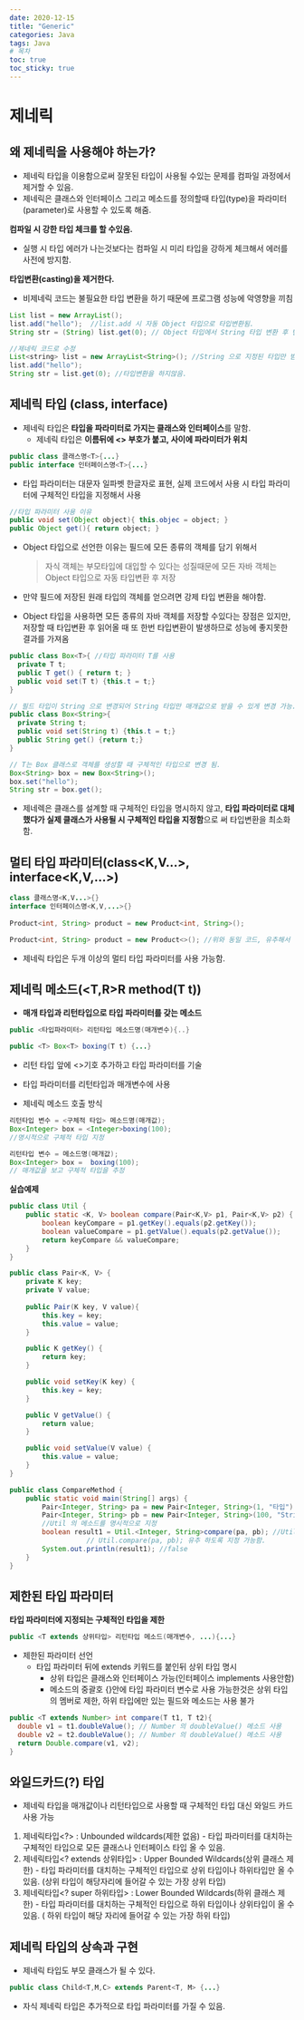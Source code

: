 ```yaml
---
date: 2020-12-15
title: "Generic"
categories: Java
tags: Java
# 목차
toc: true  
toc_sticky: true 
---
```


# 제네릭

## 왜 제네릭을 사용해야 하는가?
- 제네릭 타입을 이용함으로써 잘못된 타입이 사용될 수있는 문제를 컴파일 과정에서 제거할 수 있음.
- 제네릭은 클래스와 인터페이스 그리고 메소드를 정의할때 타입(type)을 파라미터(parameter)로 사용할 수 있도록 해줌.

**컴파일 시 강한 타입 체크를 할 수있음.**
- 실행 시 타입 에러가 나는것보다는 컴파일 시 미리 타입을 강하게 체크해서 에러를 사전에 방지함.

**타입변환(casting)을 제거한다.**
- 비제네릭 코드는 불필요한 타입 변환을 하기 때문에 프로그램 성능에 악영향을 끼침

```java
List list = new ArrayList();
list.add("hello");  //list.add 시 자동 Object 타입으로 타입변환됨.
String str = (String) list.get(0); // Object 타입에서 String 타입 변환 후 변수에 담을 수 있음

//제네릭 코드로 수정
List<string> list = new ArrayList<String>(); //String 으로 지정된 타입만 받을수 있도록 정해둠.
list.add("hello");
String str = list.get(0); //타입변환을 하지않음.
```


## 제네릭 타입 (class<T>, interface<T>)
- 제네릭 타입은 **타입을 파라미터로 가지는 클래스와 인터페이스**를 말함.
  - 제네릭 타입은 **이름뒤에 <> 부호가 붙고, 사이에 파라미터가 위치**

```java
public class 클래스명<T>{...}
public interface 인터페이스명<T>{...}
```
- 타입 파라미터는 대문자 일파벳 한글자로 표현, 실제 코드에서 사용 시 타입 파라미터에 구체적인 타입을 지정해서 사용

```java
//타입 파라미터 사용 이유
public void set(Object object){ this.objec = object; }
public Object get(){ return object; }
```
- Object 타입으로 선언한 이유는 필드에 모든 종류의 객체를 담기 위해서
  > 자식 객체는 부모타입에 대입할 수 있다는 성질때문에 모든 자바 객체는 Object 타입으로 자동 타입변환 후 저장

- 만약 필드에 저장된 원래 타입의 객체를 얻으려면 강제 타입 변환을 해야함.
- Object 타입을 사용하면 모든 종류의 자바 객체를 저장할 수있다는 장점은 있지만, 저장할 때 타입변환 후 읽어올 때 또 한번 타입변환이 발생하므로 성능에 좋지못한 결과를 가져옴

```java
public class Box<T>{ //타입 파라미터 T를 사용
  private T t;
  public T get() { return t; }
  public void set(T t) {this.t = t;}
}

// 필드 타입이 String 으로 변경되어 String 타입만 매개값으로 받을 수 있게 변경 가능.
public class Box<String>{
  private String t;
  public void set(String t) {this.t = t;}
  public String get() {return t;}  
}

// T는 Box 클래스로 객체를 생성할 때 구체적인 타입으로 변경 됨.
Box<String> box = new Box<String>();
box.set("hello");
String str = box.get();
```
- 제네렉은 클래스를 설계할 때 구체적인 타입을 명시하지 않고, **타입 파라미터로 대체 했다가 실제 클래스가 사용될 시 구체적인 타입을 지정함**으로 써 타입변환을 최소화 함.



## 멀티 타입 파라미터(class<K,V...>, interface<K,V,...>)
```java
class 클래스명<K,V...>{}
interface 인터페이스명<K,V,...>{}
 
Product<int, String> product = new Product<int, String>();

Product<int, String> product = new Product<>(); //위와 동일 코드, 유추해서 자동으로 설정해줌.
```
- 제네릭 타입은 두개 이상의 멀티 타입 파라미터를 사용 가능함.



## 제네릭 메소드(<T,R>R method(T t))
- **매개 타입과 리턴타입으로 타입 파라미터를 갖는 메소드**
 
```java
public <타입파라미터> 리턴타입 메소드명(매개변수){..}

public <T> Box<T> boxing(T t) {...}  
```
- 리턴 타입 앞에 <>기호 추가하고 타입 파라미터를 기술
- 타입 파라미터를 리턴타입과 매개변수에 사용

- 제네릭 메소드 호출 방식

```java
리턴타입 변수 = <구체적 타입> 메소드명(매개값);
Box<Integer> box = <Integer>boxing(100);
//명시적으로 구체적 타입 지정

리턴타입 변수 = 메소드명(매개값);
Box<Integer> box =  boxing(100);
// 매개값을 보고 구체적 타입을 추정
```

**실습예제**

```java
public class Util {
	public static <K, V> boolean compare(Pair<K,V> p1, Pair<K,V> p2) {
		boolean keyCompare = p1.getKey().equals(p2.getKey());
		boolean valueCompare = p1.getValue().equals(p2.getValue());
		return keyCompare && valueCompare;
	}
}
```

```java
public class Pair<K, V> {
	private K key;
	private V value;
	
	public Pair(K key, V value){
		this.key = key;
		this.value = value;
	}

	public K getKey() {
		return key;
	}

	public void setKey(K key) {
		this.key = key;
	}

	public V getValue() {
		return value;
	}

	public void setValue(V value) {
		this.value = value;
	}
}

```

```java
public class CompareMethod {
	public static void main(String[] args) {
		Pair<Integer, String> pa = new Pair<Integer, String>(1, "타입"); //제네릭 메소드
		Pair<Integer, String> pb = new Pair<Integer, String>(100, "String"); //제네릭 메소드
		//Util 의 메소드를 명시적으로 지정
		boolean result1 = Util.<Integer, String>compare(pa, pb); //Util 메소드 불러옴.
                   // Util.compare(pa, pb); 유추 하도록 지정 가능함.
		System.out.println(result1); //false
	}
}
```

## 제한된 타입 파라미터
**타입 파라미터에 지정되는 구체적인 타입을 제한**

```java
public <T extends 상위타입> 리턴타입 메소드(매개변수, ...){...}
```
- 제한된 파라미터 선언
  - 타입 파라미터 뒤에 extends 키워드를 붙인뒤 상위 타입 명시
    - 상위 타입은 클래스와 인터페이스 가능(인터페이스 implements 사용안함)
    - 메소드의 중괄호 {}안에 타입 파라미터 변수로 사용 가능한것은 상위 타입의 멤버로 제한, 하위 타입에만 있는 필드와 메소드는 사용 불가

```java
public <T extends Number> int compare(T t1, T t2){
  double v1 = t1.doubleValue(); // Number 의 doubleValue() 메소드 사용
  double v2 = t2.doubleValue(); // Number 의 doubleValue() 메소드 사용
  return Double.compare(v1, v2);
}
```
## 와일드카드(?) 타입
-  제네릭 타입을 매개값이나 리턴타입으로 사용할 때 구체적인 타입 대신 와일드 카드 사용 가능
  
  1. 제네릭타입<?> : Unbounded wildcards(제한 없음)
    - 타입 파라미터를 대치하는 구체적인 타입으로 모든 클래스나 인터페이스 타입 올 수 있음.
  2. 제네릭타입<? extends 상위타입> : Upper Bounded Wildcards(상위 클래스 제한)
    - 타입 파라미터를 대치하는 구체적인 타입으로 상위 타입이나 하위타입만 올 수 있음. (상위 타입이 해당자리에 들어갈 수 있는 가장 상위 타입)
  3. 제네릭타입<? super 하위타입> : Lower Bounded Wildcards(하위 클래스 제한)
    - 타입 파라미터를 대치하는 구체적인 타입으로 하위 타입이나 상위타입이 올 수 있음. ( 하위 타입이 해당 자리에 들어갈 수 있는 가장 하위 타입)


## 제네릭 타입의 상속과 구현
- 제네릭 타입도 부모 클래스가 될 수 있다.

```java
public class Child<T,M,C> extends Parent<T, M> {...}
```
- 자식 제네릭 타입은 추가적으로 타입 파라미터를 가질 수 있음.
